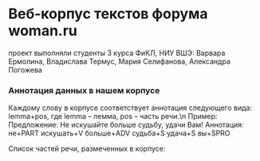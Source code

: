 # Веб-корпус текстов форума woman.ru
проект выполняли студенты 3 курса ФиКЛ, НИУ ВШЭ: Варвара Ермолина, Владислава Термус, Мария Селифанова, Александра Погожева

### Аннотация данных в нашем корпусе

Каждому слову в корпусе соответствует аннотация следующего вида: lemma+pos, где lemma – лемма, pos – часть речи.\n
Пример:
Предложение: Не искушайте больше судьбу, удачи Вам!
Аннотация: не+PART искушать+V больше+ADV судьба+S удача+S вы+SPRO

Список частей речи, размеченных в корпусе:
